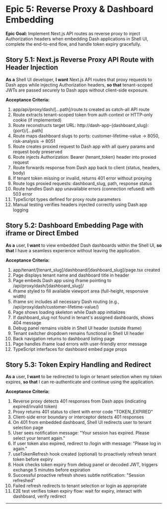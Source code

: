 # Epic 5: Reverse Proxy & Dashboard Embedding

**Epic Goal:** Implement Next.js API routes as reverse proxy to inject Authorization headers when embedding Dash applications in Shell UI, complete the end-to-end flow, and handle token expiry gracefully.

## Story 5.1: Next.js Reverse Proxy API Route with Header Injection

**As a** Shell UI developer,
**I want** Next.js API routes that proxy requests to Dash apps while injecting Authorization headers,
**so that** tenant-scoped JWTs are passed securely to Dash apps without client-side exposure.

**Acceptance Criteria:**

1. app/api/proxy/dash/[...path]/route.ts created as catch-all API route
2. Route extracts tenant-scoped token from auth context or HTTP-only cookie (if implemented)
3. Route reconstructs target URL: http://dash-app-{dashboard_slug}:{port}/[...path]
4. Route maps dashboard slugs to ports: customer-lifetime-value → 8050, risk-analysis → 8051
5. Route creates proxied request to Dash app with all query params and request body preserved
6. Route injects Authorization: Bearer {tenant_token} header into proxied request
7. Route forwards response from Dash app back to client (status, headers, body)
8. If tenant token missing or invalid, returns 401 error without proxying
9. Route logs proxied requests: dashboard_slug, path, response status
10. Route handles Dash app unavailable errors (connection refused) with 503 error
11. TypeScript types defined for proxy route parameters
12. Manual testing verifies headers injected correctly using Dash app logging

## Story 5.2: Dashboard Embedding Page with iframe or Direct Embed

**As a** user,
**I want** to view embedded Dash dashboards within the Shell UI,
**so that** I have a seamless experience without leaving the application.

**Acceptance Criteria:**

1. app/tenant/[tenant_slug]/dashboard/[dashboard_slug]/page.tsx created
2. Page displays tenant name and dashboard title in header
3. Page embeds Dash app using iframe pointing to /api/proxy/dash/[dashboard_slug]/
4. iframe styled to fill available viewport area (full-height, responsive width)
5. iframe src includes all necessary Dash routing (e.g., /api/proxy/dash/customer-lifetime-value/)
6. Page shows loading skeleton while Dash app initializes
7. If dashboard_slug not found in tenant's assigned dashboards, shows 404 message
8. Debug panel remains visible in Shell UI header (outside iframe)
9. Tenant switcher dropdown remains functional in Shell UI header
10. Back navigation returns to dashboard listing page
11. Page handles iframe load errors with user-friendly error message
12. TypeScript interfaces for dashboard embed page props

## Story 5.3: Token Expiry Handling and Redirect

**As a** user,
**I want** to be redirected to login or tenant selection when my token expires,
**so that** I can re-authenticate and continue using the application.

**Acceptance Criteria:**

1. Reverse proxy detects 401 responses from Dash apps (indicating expired/invalid token)
2. Proxy returns 401 status to client with error code "TOKEN_EXPIRED"
3. Client-side error boundary or interceptor detects 401 responses
4. On 401 from embedded dashboard, Shell UI redirects user to tenant selection page
5. User sees notification message: "Your session has expired. Please select your tenant again."
6. If user token also expired, redirect to /login with message: "Please log in again."
7. useTokenRefresh hook created (optional) to proactively refresh tenant token before expiry
8. Hook checks token expiry from debug panel or decoded JWT, triggers exchange 5 minutes before expiration
9. Successful proactive refresh shows subtle notification: "Session refreshed"
10. Failed refresh redirects to tenant selection or login as appropriate
11. E2E test verifies token expiry flow: wait for expiry, interact with dashboard, verify redirect

---
